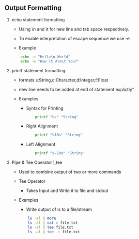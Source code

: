 ## Output Formatting

1. echo statement formatting
    - Using \n and \t for new line and tab space respectively.

    - To enable interpretation of escape sequence we use -e

    - Example

    ```bash
        echo -e "Hello\n World"
        echo -e "How \t Are\t You?"
    ```
2. printf statement formatting
    - formats s:String,c:Character,d:Integer,f:Float
    - new line needs to be added at end of statement explictly"
    
    - Examples
        - Syntax for Printing
            ```bash
                printf "%s" "String"
            ```
        - Right Alignment
            ```bash
                printf "%10s" "String"
            ``` 
        - Left Alignment
            ```bash
                printf "%-10s" "String"
            ```
3. Pipe & Tee Operator |,tee 

    - Used to combine output of two or more commands
    - Tee Operator
        - Takes Input and Write it to file and stdout
    - Examples
        - Write output of ls to a file/stream

        ```bash
            ls -al | more
            ls -al | cat > file.txt
            ls -al | tee file.txt
            ls -al | tee -t file.txt
        ``` 